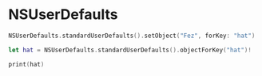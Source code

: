 # NSUserDefaults

```swift
NSUserDefaults.standardUserDefaults().setObject("Fez", forKey: "hat")

let hat = NSUserDefaults.standardUserDefaults().objectForKey("hat")!

print(hat)
```
